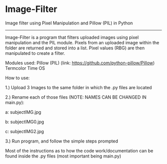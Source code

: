 # Image-Filter
Image filter using Pixel Manipulation and Pillow (PIL) in Python
 - - - - - - - - - - - - - - - - -
Image-Filter is a program that filters uploaded images using pixel manipulation
and the PIL module. Pixels from an uploaded image within the folder are
returned and stored into a list. Pixel values (RBG) are then manipulated
to create a filter. 

Modules used:
Pillow (PIL) (link: https://github.com/python-pillow/Pillow)
Termcolor
Time
OS

How to use:

1.) Upload 3 Images to the same folder in which the .py files are located

2.) Rename each of those files (NOTE: NAMES CAN BE CHANGED IN main.py):

a: subjectIMG.jpg

b: subjectIMG0.jpg

c: subjectIMG2.jpg

  
3.) Run program, and follow the simple steps prompted

Most of the instructions as to how the code work/documentation can be found inside
the .py files (most important being main.py)
